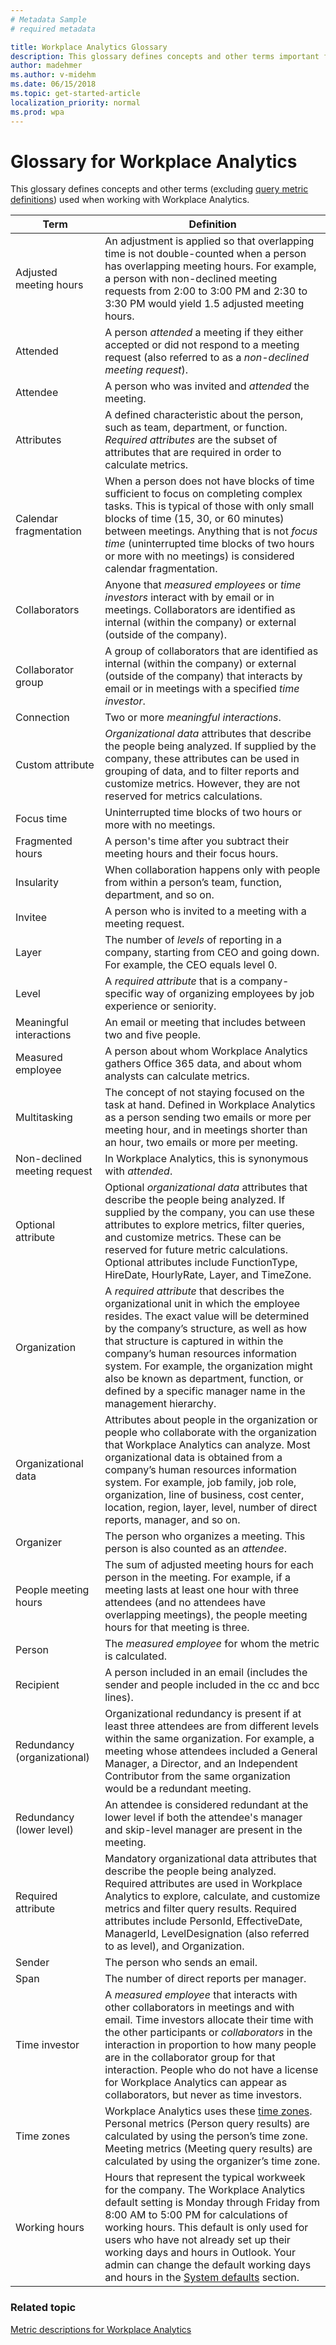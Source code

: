 ```yaml
---
# Metadata Sample
# required metadata

title: Workplace Analytics Glossary
description: This glossary defines concepts and other terms important for working with Workplace Analytics.
author: madehmer
ms.author: v-midehm
ms.date: 06/15/2018
ms.topic: get-started-article
localization_priority: normal 
ms.prod: wpa
---
```


# Glossary for Workplace Analytics

This glossary defines concepts and other terms (excluding [query metric definitions](../use/Metric-definitions.md)) used when working with Workplace Analytics.

|Term|Definition|
|----|----------|
|Adjusted meeting hours|An adjustment is applied so that overlapping time is not double-counted when a person has overlapping meeting hours. For example, a person with non-declined meeting requests from 2:00 to 3:00 PM and 2:30 to 3:30 PM would yield 1.5 adjusted meeting hours.|
|Attended|A person *attended* a meeting if they either accepted or did not respond to a meeting request (also referred to as a *non-declined meeting request*).|
|Attendee|A person who was invited and *attended* the meeting.|
|Attributes|A defined characteristic about the person, such as team, department, or function. *Required attributes* are the subset of attributes that are required in order to calculate metrics.|
|Calendar fragmentation|When a person does not have blocks of time sufficient to focus on completing complex tasks. This is typical of those with only small blocks of time (15, 30, or 60 minutes) between meetings. Anything that is not *focus time* (uninterrupted time blocks of two hours or more with no meetings) is considered calendar fragmentation.|
|Collaborators|Anyone that *measured employees* or *time investors* interact with by email or in meetings. Collaborators are identified as internal (within the company) or external (outside of the company). |
|Collaborator group|A group of collaborators that are identified as internal (within the company) or external (outside of the company) that interacts by email or in meetings with a specified *time investor*.|
|Connection|Two or more *meaningful interactions*.|
|Custom attribute|*Organizational data* attributes that describe the people being analyzed. If supplied by the company, these attributes can be used in grouping of data, and to filter reports and customize metrics. However, they are not reserved for metrics calculations.|
|Focus time|Uninterrupted time blocks of two hours or more with no meetings.|
|Fragmented hours | A person's time after you subtract their meeting hours and their focus hours. |
|Insularity|When collaboration happens only with people from within a person’s team, function, department, and so on.|
|Invitee|A person who is invited to a meeting with a meeting request.|
|Layer|The number of *levels* of reporting in a company, starting from CEO and going down. For example, the CEO equals level 0.|
|Level|A *required attribute* that is a company-specific way of organizing employees by job experience or seniority.   |
|Meaningful interactions|An email or meeting that includes between two and five people.|
|Measured employee|A person about whom Workplace Analytics gathers Office 365 data, and about whom analysts can calculate metrics.|
|Multitasking|The concept of not staying focused on the task at hand. Defined in Workplace Analytics as a person sending two emails or more per meeting hour, and in meetings shorter than an hour, two emails or more per meeting.|
|Non-declined meeting request|In Workplace Analytics, this is synonymous with *attended*.|
|Optional attribute|Optional *organizational data* attributes that describe the people being analyzed. If supplied by the company, you can use these attributes to explore metrics, filter queries, and customize metrics. These can be reserved for future metric calculations. Optional attributes include FunctionType, HireDate, HourlyRate, Layer, and TimeZone.|
|Organization|A *required attribute* that describes the organizational unit in which the employee resides. The exact value will be determined by the company’s structure, as well as how that structure is captured in within the company’s human resources information system. For example, the organization might also be known as department, function, or defined by a specific manager name in the management hierarchy. |
|Organizational data |Attributes about people in the organization or people who collaborate with the organization that Workplace Analytics can analyze. Most organizational data is obtained from a company’s human resources information system. For example, job family, job role, organization, line of business, cost center, location, region, layer, level, number of direct reports, manager, and so on. |
|Organizer|The person who organizes a meeting. This person is also counted as an *attendee*.|
|People meeting hours|The sum of adjusted meeting hours for each person in the meeting. For example, if a meeting lasts at least one hour with three attendees (and no attendees have overlapping meetings), the people meeting hours for that meeting is three.|
|Person|The *measured employee* for whom the metric is calculated.|
|Recipient|A person included in an email (includes the sender and people included in the cc and bcc lines).|
|Redundancy (organizational)|Organizational redundancy is present if at least three attendees are from different levels within the same organization. For example, a meeting whose attendees included a General Manager, a Director, and an Independent Contributor from the same organization would be a redundant meeting.|
|Redundancy (lower level)|An attendee is considered redundant at the lower level if both the attendee's manager and skip-level manager are present in the meeting.|
|Required attribute|Mandatory organizational data attributes that describe the people being analyzed. Required attributes are used in Workplace Analytics to explore, calculate, and customize metrics and filter query results. Required attributes include PersonId, EffectiveDate, ManagerId, LevelDesignation (also referred to as level), and Organization.|
|Sender|The person who sends an email.|
|Span|The number of direct reports per manager.|
|Time investor|A *measured employee* that interacts with other collaborators in meetings and with email. Time investors allocate their time with the other participants or *collaborators* in the interaction in proportion to how many people are in the collaborator group for that interaction. People who do not have a license for Workplace Analytics can appear as collaborators, but never as time investors.|
|Time zones|Workplace Analytics uses these [time zones](../use/timezones-for-workplace-analytics.md). Personal metrics (Person query results) are calculated by using the person’s time zone. Meeting metrics (Meeting query results) are calculated by using the organizer’s time zone.|
|Working hours|Hours that represent the typical workweek for the company. The Workplace Analytics default setting is Monday through Friday from 8:00 AM to 5:00 PM for calculations of working hours. This default is only used for users who have not already set up their working days and hours in Outlook. Your admin can change the default working days and hours in the [System defaults](../setup/Configure-wpa-settings.md) section.

### Related topic

[Metric descriptions for Workplace Analytics](../use/Metric-definitions.md)
